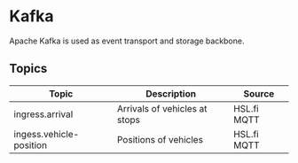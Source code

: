 # Kafka

Apache Kafka is used as event transport and storage backbone.


## Topics

| Topic                   | Description                   | Source      |
| ----------------------- | ----------------------------- | ----------- |
| ingress.arrival         | Arrivals of vehicles at stops | HSL.fi MQTT |
| ingess.vehicle-position | Positions of vehicles         | HSL.fi MQTT |
